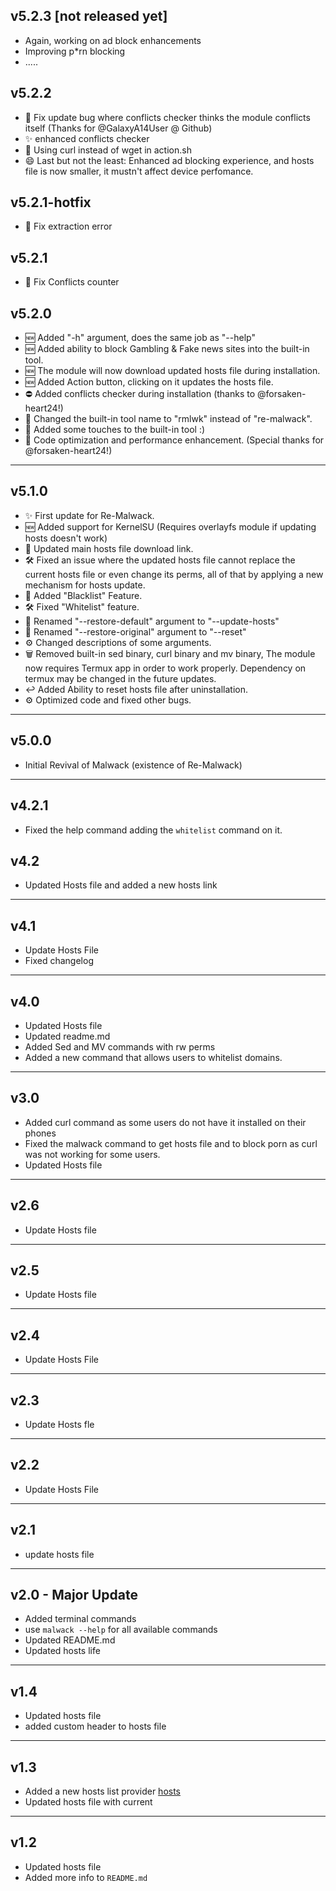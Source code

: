 ## v5.2.3 [not released yet]
- Again, working on ad block enhancements
- Improving p*rn blocking
- .....
## v5.2.2
- 🎯 Fix update bug where conflicts checker thinks the module conflicts itself (Thanks for @GalaxyA14User @ Github)
- ✨ enhanced conflicts checker
- 🔁 Using curl instead of wget in action.sh
- 😄 Last but not the least: Enhanced ad blocking experience, and hosts file is now smaller, it mustn't affect device perfomance.

## v5.2.1-hotfix
- 🎯 Fix extraction error
## v5.2.1
- 🎯 Fix Conflicts counter
## v5.2.0
- 🆕 Added "-h" argument, does the same job as "--help"
- 🆕 Added ability to block Gambling & Fake news sites into the built-in tool. 
- 🆕 The module will now download updated hosts file during installation.
- 🆕 Added Action button, clicking on it updates the hosts file.
- ⛔ Added conflicts checker during installation (thanks to @forsaken-heart24!)
- 🔁 Changed the built-in tool name to "rmlwk" instead of "re-malwack".
- 🤩 Added some touches to the built-in tool :)
- 🚀 Code optimization and performance enhancement. (Special thanks for @forsaken-heart24!)
---
## v5.1.0
- ✨ First update for Re-Malwack.
- 🆕 Added support for KernelSU (Requires overlayfs module if updating hosts doesn't work)
- 🔧 Updated main hosts file download link.
- 🛠️ Fixed an issue where the updated hosts file cannot replace the current hosts file or even change its perms, all of that by applying a new mechanism for hosts update.
- 🚫 Added "Blacklist" Feature.
- 🛠️ Fixed "Whitelist" feature.
- 🔄 Renamed "--restore-default" argument to "--update-hosts" 
- 🔄 Renamed "--restore-original" argument to "--reset"
- ⚙️ Changed descriptions of some arguments.
- 🗑️ Removed built-in sed binary, curl binary and mv binary, The module now requires Termux app in order to work properly. Dependency on termux may be changed in the future updates.
- ↩️ Added Ability to reset hosts file after uninstallation.
- ⚙️ Optimized code and fixed other bugs.
---
## v5.0.0
- Initial Revival of Malwack (existence of Re-Malwack)
---
## v4.2.1
- Fixed the help command adding the ``whitelist`` command on it.
## v4.2
- Updated Hosts file and added a new hosts link
---
## v4.1
- Update Hosts File
- Fixed changelog
---
## v4.0
- Updated Hosts file
- Updated readme.md
- Added Sed and MV commands with rw perms
- Added a new command that allows users to whitelist domains.
---
## v3.0
- Added curl command as some users do not have it installed on their phones
- Fixed the malwack command to get hosts file and to block porn as curl was not working for some users.
- Updated Hosts file
---
## v2.6
- Update Hosts file
---
## v2.5
- Update Hosts file
---
## v2.4
- Update Hosts File
---
## v2.3
- Update Hosts fle
---
## v2.2
- Update Hosts File
---
## v2.1
- update hosts file
---
## v2.0 - Major Update
- Added terminal commands
- use ``malwack --help`` for all available commands
- Updated README.md
- Updated hosts life
---
## v1.4
- Updated hosts file
- added custom header to hosts file 
---
## v1.3
- Added a new hosts list provider [hosts](https://github.com/StevenBlack/hosts)
- Updated hosts file with current
---
## v1.2
- Updated hosts file
- Added more info to ``README.md``
